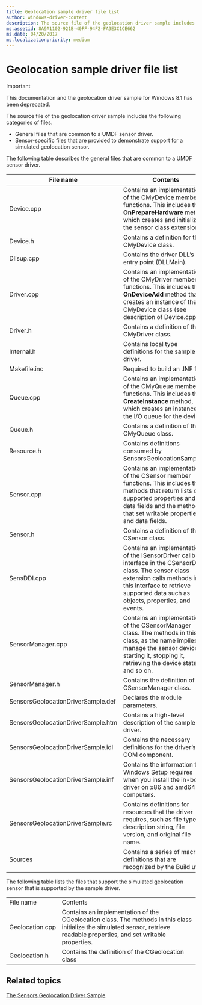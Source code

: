 ```yaml
---
title: Geolocation sample driver file list
author: windows-driver-content
description: The source file of the geolocation driver sample includes the following categories of files.
ms.assetid: 8A9A1102-921B-40FF-94F2-FA9E3C1CE662
ms.date: 04/20/2017
ms.localizationpriority: medium
---
```


# Geolocation sample driver file list

> [!IMPORTANT] 
> This documentation and the geolocation driver sample for Windows 8.1 has been deprecated.

The source file of the geolocation driver sample includes the following categories of files.

-   General files that are common to a UMDF sensor driver.
-   Sensor-specific files that are provided to demonstrate support for a simulated geolocation sensor.

The following table describes the general files that are common to a UMDF sensor driver.

| File name                          | Contents                                                                                                                                                                                                                   |
|------------------------------------|----------------------------------------------------------------------------------------------------------------------------------------------------------------------------------------------------------------------------|
| Device.cpp                         | Contains an implementation of the CMyDevice member functions. This includes the **OnPrepareHardware** method which creates and initializes the sensor class extension.                                                     |
| Device.h                           | Contains a definition for the CMyDevice class.                                                                                                                                                                             |
| Dllsup.cpp                         | Contains the driver DLL’s entry point (DLLMain).                                                                                                                                                                           |
| Driver.cpp                         | Contains an implementation of the CMyDriver member functions. This includes the **OnDeviceAdd** method that creates an instance of the CMyDevice class (see description of Device.cpp).                                    |
| Driver.h                           | Contains a definition of the CMyDriver class.                                                                                                                                                                              |
| Internal.h                         | Contains local type definitions for the sample driver.                                                                                                                                                                     |
| Makefile.inc                       | Required to build an .INF file.                                                                                                                                                                                            |
| Queue.cpp                          | Contains an implementation of the CMyQueue member functions. This includes the **CreateInstance** method, which creates an instance of the I/O queue for the device.                                                       |
| Queue.h                            | Contains a definition of the CMyQueue class.                                                                                                                                                                               |
| Resource.h                         | Contains definitions consumed by SensorsGeolocationSample.h.                                                                                                                                                               |
| Sensor.cpp                         | Contains an implementation of the CSensor member functions. This includes the methods that return lists of supported properties and data fields and the methods that set writable properties and data fields.              |
| Sensor.h                           | Contains a definition of the CSensor class.                                                                                                                                                                                |
| SensDDI.cpp                        | Contains an implementation of the ISensorDriver callback interface in the CSensorDdi class. The sensor class extension calls methods in this interface to retrieve supported data such as objects, properties, and events. |
| SensorManager.cpp                  | Contains an implementation of the CSensorManager class. The methods in this class, as the name implies, manage the sensor device: starting it, stopping it, retrieving the device state, and so on.                        |
| SensorManager.h                    | Contains the definition of the CSensorManager class.                                                                                                                                                                       |
| SensorsGeolocationDriverSample.def | Declares the module parameters.                                                                                                                                                                                            |
| SensorsGeolocationDriverSample.htm | Contains a high-level description of the sample driver.                                                                                                                                                                    |
| SensorsGeolocationDriverSample.idl | Contains the necessary definitions for the driver’s COM component.                                                                                                                                                         |
| SensorsGeolocationDriverSample.inf | Contains the information that Windows Setup requires when you install the in-box driver on x86 and amd64 computers.                                                                                                        |
| SensorsGeolocationDriverSample.rc  | Contains definitions for resources that the driver requires, such as file type, file description string, file version, and original file name.                                                                             |
| Sources                            | Contains a series of macro definitions that are recognized by the Build utility                                                                                                                                            |

 

The following table lists the files that support the simulated geolocation sensor that is supported by the sample driver.

|                 |                                                                                                                                                                             |
|-----------------|-----------------------------------------------------------------------------------------------------------------------------------------------------------------------------|
| File name       | Contents                                                                                                                                                                    |
| Geolocation.cpp | Contains an implementation of the CGeolocation class. The methods in this class initialize the simulated sensor, retrieve readable properties, and set writable properties. |
| Geolocation.h   | Contains the definition of the CGeolocation class                                                                                                                           |

 

## Related topics
[The Sensors Geolocation Driver Sample](sensors-geolocation-driver-sample.md)  



